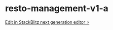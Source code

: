 # resto-management-v1-a

[Edit in StackBlitz next generation editor ⚡️](https://stackblitz.com/~/github.com/francko09/resto-management-v1-a)